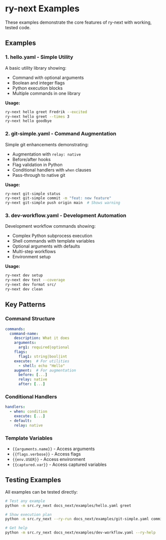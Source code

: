# ry-next Examples

These examples demonstrate the core features of ry-next with working, tested code.

## Examples

### 1. hello.yaml - Simple Utility
A basic utility library showing:
- Command with optional arguments
- Boolean and integer flags  
- Python execution blocks
- Multiple commands in one library

**Usage:**
```bash
ry-next hello greet Fredrik --excited
ry-next hello greet --times 3
ry-next hello goodbye
```

### 2. git-simple.yaml - Command Augmentation
Simple git enhancements demonstrating:
- Augmentation with `relay: native`
- Before/after hooks
- Flag validation in Python
- Conditional handlers with `when` clauses
- Pass-through to native git

**Usage:**
```bash
ry-next git-simple status
ry-next git-simple commit -m "feat: new feature"
ry-next git-simple push origin main  # Shows warning
```

### 3. dev-workflow.yaml - Development Automation
Development workflow commands showing:
- Complex Python subprocess execution
- Shell commands with template variables
- Optional arguments with defaults
- Multi-step workflows
- Environment setup

**Usage:**
```bash
ry-next dev setup
ry-next dev test --coverage
ry-next dev format src/
ry-next dev clean
```

## Key Patterns

### Command Structure
```yaml
commands:
  command-name:
    description: What it does
    arguments:
      arg1: required|optional
    flags:
      flag1: string|bool|int
    execute:  # For utilities
      - shell: echo "Hello"
    augment:  # For augmentation
      before: [...]
      relay: native
      after: [...]
```

### Conditional Handlers
```yaml
handlers:
  - when: condition
    execute: [...]
  - default:
    relay: native
```

### Template Variables
- `{{arguments.name}}` - Access arguments
- `{{flags.verbose}}` - Access flags
- `{{env.USER}}` - Access environment
- `{{captured.var}}` - Access captured variables

## Testing Examples

All examples can be tested directly:

```bash
# Test any example
python -m src.ry_next docs_next/examples/hello.yaml greet

# Show execution plan
python -m src.ry_next --ry-run docs_next/examples/git-simple.yaml commit -m test

# Get help
python -m src.ry_next docs_next/examples/dev-workflow.yaml --ry-help
```